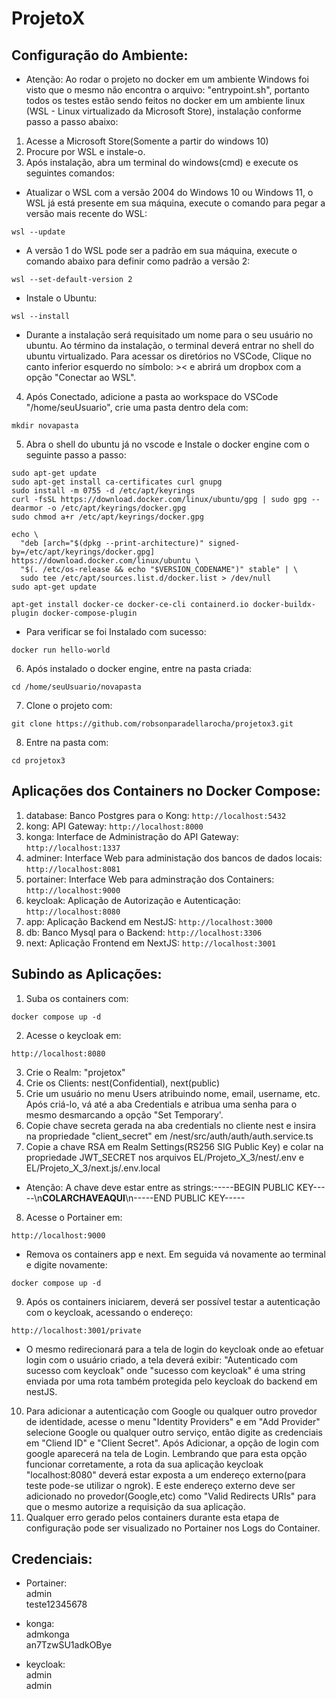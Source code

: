 # ProjetoX

## Configuração do Ambiente:

* Atenção: Ao rodar o projeto no docker em um ambiente Windows foi visto que o mesmo não encontra o arquivo: "entrypoint.sh", portanto todos os testes estão sendo feitos no docker em um ambiente linux (WSL - Linux virtualizado da Microsoft Store), instalação conforme passo a passo abaixo:

1. Acesse a Microsoft Store(Somente a partir do windows 10)
2. Procure por WSL e instale-o.
3. Após instalação, abra um terminal do windows(cmd) e execute os seguintes comandos:
* Atualizar o WSL com a versão 2004 do Windows 10 ou Windows 11, o WSL já está presente em sua máquina, execute o comando para pegar a versão mais recente do WSL:
```
wsl --update
```
* A versão 1 do WSL pode ser a padrão em sua máquina, execute o comando abaixo para definir como padrão a versão 2:
```
wsl --set-default-version 2
```
* Instale o Ubuntu:
```
wsl --install
```
* Durante a instalação será requisitado um nome para o seu usuário no ubuntu. Ao término da instalação, o terminal deverá entrar no shell do ubuntu virtualizado.
Para acessar os diretórios no VSCode, Clique no canto inferior esquerdo no símbolo: >< e abrirá um dropbox com a opção "Conectar ao WSL".<br>
4. Após Conectado, adicione a pasta ao workspace do VSCode "/home/seuUsuario", crie uma pasta dentro dela com: 
```
mkdir novapasta
```
5. Abra o shell do ubuntu já no vscode e Instale o docker engine com o seguinte passo a passo:
```
sudo apt-get update
sudo apt-get install ca-certificates curl gnupg
sudo install -m 0755 -d /etc/apt/keyrings
curl -fsSL https://download.docker.com/linux/ubuntu/gpg | sudo gpg --dearmor -o /etc/apt/keyrings/docker.gpg
sudo chmod a+r /etc/apt/keyrings/docker.gpg
```
```
echo \
  "deb [arch="$(dpkg --print-architecture)" signed-by=/etc/apt/keyrings/docker.gpg] https://download.docker.com/linux/ubuntu \
  "$(. /etc/os-release && echo "$VERSION_CODENAME")" stable" | \
  sudo tee /etc/apt/sources.list.d/docker.list > /dev/null
sudo apt-get update
```
```
apt-get install docker-ce docker-ce-cli containerd.io docker-buildx-plugin docker-compose-plugin
```
* Para verificar se foi Instalado com sucesso:
```
docker run hello-world
```
6. Após instalado o docker engine, entre na pasta criada: 
```
cd /home/seuUsuario/novapasta
```
7. Clone o projeto com: 
```
git clone https://github.com/robsonparadellarocha/projetox3.git
```
8. Entre na pasta com:  
```
cd projetox3
```

## Aplicações dos Containers no Docker Compose:
1. database: Banco Postgres para o Kong: ```http://localhost:5432```
2. kong: API Gateway: ```http://localhost:8000```
3. konga: Interface de Administração do API Gateway: ```http://localhost:1337```
4. adminer: Interface Web para administação dos bancos de dados locais: ```http://localhost:8081```
5. portainer: Interface Web para adminstração dos Containers: ```http://localhost:9000```
6. keycloak: Aplicação de Autorização e Autenticação: ```http://localhost:8080```
7. app: Aplicação Backend em NestJS: ```http://localhost:3000```
8. db: Banco Mysql para o Backend: ```http://localhost:3306```
9. next: Aplicação Frontend em NextJS: ```http://localhost:3001```

## Subindo as Aplicações:
1. Suba os containers com: 
```
docker compose up -d
```
2. Acesse o keycloak em: 
```
http://localhost:8080
```
3. Crie o Realm: "projetox"
4. Crie os Clients: nest(Confidential), next(public)
5. Crie um usuário no menu Users atribuindo nome, email, username, etc. Após criá-lo, vá até a aba Credentials e atribua uma senha para o mesmo desmarcando a opção "Set Temporary'.
6. Copie chave secreta gerada na aba credentials no cliente nest e insira na propriedade "client_secret" em /nest/src/auth/auth/auth.service.ts
7. Copie a chave RSA em Realm Settings(RS256 SIG Public Key) e colar na propriedade JWT_SECRET nos arquivos EL/Projeto_X_3/nest/.env e EL/Projeto_X_3/next.js/.env.local <br>
* Atenção: A chave deve estar entre as strings:-----BEGIN PUBLIC KEY-----\n**COLARCHAVEAQUI**\n-----END PUBLIC KEY-----
8. Acesse o Portainer em: 
```
http://localhost:9000
```
* Remova os containers app e next. Em seguida vá novamente ao terminal e digite novamente: 
```
docker compose up -d
```
9. Após os containers iniciarem, deverá ser possível testar a autenticação com o keycloak, acessando o endereço: 
```
http://localhost:3001/private
```
* O mesmo redirecionará para a tela de login do keycloak onde ao efetuar login com o usuário criado, a tela deverá exibir: "Autenticado com sucesso com keycloak" onde "sucesso com keycloak" é uma string enviada por uma rota também protegida pelo keycloak do backend em nestJS.
10. Para adicionar a autenticação com Google ou qualquer outro provedor de identidade, acesse o menu "Identity Providers" e em "Add Provider" selecione Google ou qualquer outro serviço, então digite as credenciais em "Cliend ID" e "Client Secret". Após Adicionar, a opção de login com google aparecerá na tela de Login. Lembrando que para esta opção funcionar corretamente, a rota da sua aplicação keycloak "localhost:8080" deverá estar exposta a um endereço externo(para teste pode-se utilizar o ngrok). E este endereço externo deve ser adicionado no provedor(Google,etc) como "Valid Redirects URIs" para que o mesmo autorize a requisição da sua aplicação.
11. Qualquer erro gerado pelos containers durante esta etapa de configuração pode ser visualizado no Portainer nos Logs do Container.

## Credenciais: 

* Portainer:<br>
admin <br>
teste12345678 <br>

* konga:<br>
admkonga <br>
an7TzwSU1adkOBye <br>

* keycloak:<br>
admin <br>
admin <br>